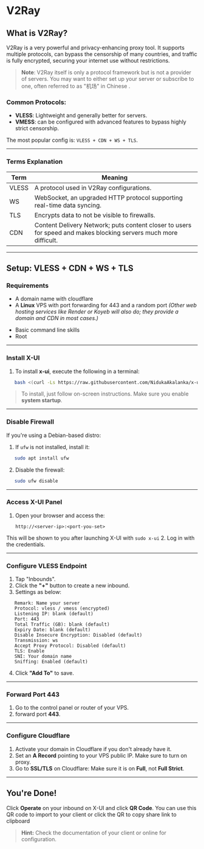 # V2Ray

## What is V2Ray?

V2Ray is a very powerful and privacy-enhancing proxy tool. It supports multiple protocols, can bypass the censorship of many countries, and traffic is fully encrypted, securing your internet use without restrictions.

> **Note**: V2Ray itself is only a protocol framework but is not a provider of servers. You may want to either set up your server or subscribe to one, often referred to as "机场" in Chinese .
### Common Protocols:
- **VLESS**: Lightweight and generally better for servers.
- **VMESS**: can be configured with advanced features to bypass highly strict censorship.

The most popular config is: `VLESS + CDN + WS + TLS`.

---
### Terms Explanation

| Term   | Meaning                                                                 |
|--------|-------------------------------------------------------------------------|
| VLESS  | A protocol used in V2Ray configurations.                                |
| WS     | WebSocket, an upgraded HTTP protocol supporting real-time data syncing. |
| TLS    | Encrypts data to not be visible to firewalls.    |
| CDN    | Content Delivery Network; puts content closer to users for speed and makes blocking servers much more difficult. |

---
## Setup: **VLESS + CDN + WS + TLS**

### Requirements
* A domain name with cloudflare
* A **Linux** VPS with port forwarding for 443 and a random port
*(Other web hosting services like Render or Koyeb will also do; they provide a domain and CDN in most cases.)*
- Basic command line skills
- Root

---
### Install X-UI
1. To install **x-ui**, execute the following in a terminal:
```bash
   bash <(curl -Ls https://raw.githubusercontent.com/NidukaAkalanka/x-ui-english/master/install.sh)
```
   > To install, just follow on-screen instructions. Make sure you enable **system startup**.

---
### Disable Firewall
If you're using a Debian-based distro:

1. If `ufw` is not installed, install it:
```bash
   sudo apt install ufw
```
2. Disable the firewall:
```bash
   sudo ufw disable
```

---

### Access X-UI Panel
1. Open your browser and access the:
   ```
   http://<server-ip>:<port-you-set>
   ```
This will be shown to you after launching X-UI with `sudo x-ui`
2. Log in with the credentials.

---

### Configure VLESS Endpoint
1. Tap "Inbounds".
2. Click the **"+"** button to create a new inbound.
3. Settings as below:
```
   Remark: Name your server
   Protocol: vless / vmess (encrypted)
   Listening IP: blank (default)
   Port: 443
   Total Traffic (GB): blank (default)
   Expiry Date: blank (default)
   Disable Insecure Encryption: Disabled (default)
   Transmission: ws 
   Accept Proxy Protocol: Disabled (default)
   TLS: Enable
   SNI: Your domain name
   Sniffing: Enabled (default)
```
4. Click **"Add To"** to save.

---

### Forward Port 443
1. Go to the control panel or router of your VPS.
2. forward port **443**.

---

### Configure Cloudflare
1. Activate your domain in Cloudflare if you don't already have it.
2. Set an **A Record** pointing to your VPS public IP.  Make sure to turn on proxy.
3. Go to **SSL/TLS** on Cloudflare:
Make sure it is on **Full**, not **Full Strict**.

---
## You're Done!
Click **Operate** on your inbound on X-UI and click **QR Code**. You can use this QR code to import to your client or click the QR to copy share link to clipboard

> **Hint:** Check the documentation of your client or online for configuration.
